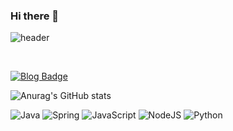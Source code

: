 ### Hi there 👋


<!--
**SOULIKK/SOULIKK** is a ✨ _special_ ✨ repository because its `README.md` (this file) appears on your GitHub profile.

Here are some ideas to get you started:

- 🔭 I’m currently working on ...
- 🌱 I’m currently learning ...
- 👯 I’m looking to collaborate on ...
- 🤔 I’m looking for help with ...
- 💬 Ask me about ...
- 📫 How to reach me: ...
- 😄 Pronouns: ...
- ⚡ Fun fact: ...
-->


![header](https://capsule-render.vercel.app/api?type=wave&color=EBEBEB&height=200&section=header&text=MinseongKim%20&fontSize=90&animation=fadeIn&FontColor=#457CCC)

<br>


[![Blog Badge](http://img.shields.io/badge/-Tech%20blog-black?style=flat-square&logo=github&link=https://velog.io/@newnormal21)](https://velog.io/@newnormal21)

![Anurag's GitHub stats](https://github-readme-stats.vercel.app/api?username=SOULIKK&show_icons=true&theme=radical)

	
	
	
<img alt="Java" src="https://img.shields.io/badge/java-%23ED8B00.svg?style=for-the-badge&logo=java&logoColor=white"/>&nbsp;<img alt="Spring" src="https://img.shields.io/badge/spring-%236DB33F.svg?style=for-the-badge&logo=spring&logoColor=white"/>&nbsp;<img alt="JavaScript" src="https://img.shields.io/badge/javascript-%23323330.svg?style=for-the-badge&logo=javascript&logoColor=%23F7DF1E"/>&nbsp;<img alt="NodeJS" src="https://img.shields.io/badge/node.js-%2343853D.svg?style=for-the-badge&logo=node-dot-js&logoColor=white"/>&nbsp;<img alt="Python" src="https://img.shields.io/badge/python-%2314354C.svg?style=for-the-badge&logo=python&logoColor=white"/>



<!-- [![Velog's GitHub stats](https://velog-readme-stats.vercel.app/api?name=newnormal21&color=dark)](https://github.com/eungyeole/velog-readme-stats) ->
